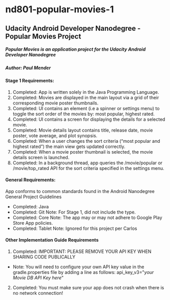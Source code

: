 # nd801-popular-movies-1
## Udacity Android Developer Nanodegree - Popular Movies Project
##### Popular Movies is an application project for the Udacity Android Developer Nanodegree
##### Author: Paul Mender
#### Stage 1 Requirements:
1. Completed: App is written solely in the Java Programming Language.
1. Completed: Movies are displayed in the main layout via a grid of their corresponding movie poster thumbnails.
1. Completed: UI contains an element (i.e a spinner or settings menu) to toggle the sort order of the movies by: most popular, highest rated.
1. Completed: UI contains a screen for displaying the details for a selected movie.
1. Completed: Movie details layout contains title, release date, movie poster, vote average, and plot synopsis.
1. Completed: When a user changes the sort criteria (“most popular and highest rated”) the main view gets updated correctly.
1. Completed: When a movie poster thumbnail is selected, the movie details screen is launched.
1. Completed: In a background thread, app queries the /movie/popular or /movie/top_rated API for the sort criteria specified in the settings menu.
#### General Requirements:
App conforms to common standards found in the Android Nanodegree General Project Guidelines
* Completed: Java      
* Completed: Git    Note: For Stage 1, did not include the type.
* Completed: Core   Note: The app may or may not adhere to Google Play Store App policies.
* Completed: Tablet Note: Ignored for this project per Carlos
#### Other Implementation Guide Requirements
1. Completed: IMPORTANT: PLEASE REMOVE YOUR API KEY WHEN SHARING CODE PUBLICALLY
* Note: You will need to configure your own API key value in the gradle.properties file by adding a line as follows: 
    api_key_v3="*your Movie DB API Key here*"
2. Completed: You must make sure your app does not crash when there is no network connection!
